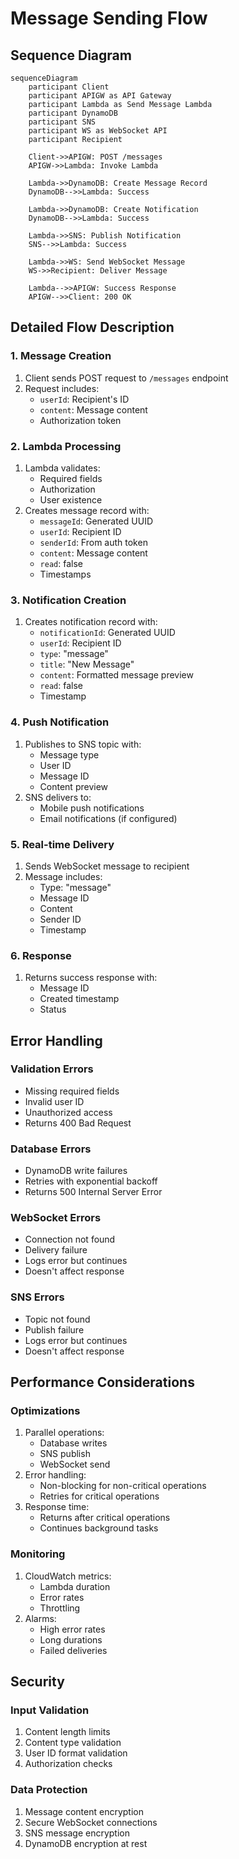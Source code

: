 # Message Sending Flow

## Sequence Diagram

```mermaid
sequenceDiagram
    participant Client
    participant APIGW as API Gateway
    participant Lambda as Send Message Lambda
    participant DynamoDB
    participant SNS
    participant WS as WebSocket API
    participant Recipient

    Client->>APIGW: POST /messages
    APIGW->>Lambda: Invoke Lambda
    
    Lambda->>DynamoDB: Create Message Record
    DynamoDB-->>Lambda: Success
    
    Lambda->>DynamoDB: Create Notification
    DynamoDB-->>Lambda: Success
    
    Lambda->>SNS: Publish Notification
    SNS-->>Lambda: Success
    
    Lambda->>WS: Send WebSocket Message
    WS->>Recipient: Deliver Message
    
    Lambda-->>APIGW: Success Response
    APIGW-->>Client: 200 OK
```

## Detailed Flow Description

### 1. Message Creation
1. Client sends POST request to `/messages` endpoint
2. Request includes:
   - `userId`: Recipient's ID
   - `content`: Message content
   - Authorization token

### 2. Lambda Processing
1. Lambda validates:
   - Required fields
   - Authorization
   - User existence
2. Creates message record with:
   - `messageId`: Generated UUID
   - `userId`: Recipient ID
   - `senderId`: From auth token
   - `content`: Message content
   - `read`: false
   - Timestamps

### 3. Notification Creation
1. Creates notification record with:
   - `notificationId`: Generated UUID
   - `userId`: Recipient ID
   - `type`: "message"
   - `title`: "New Message"
   - `content`: Formatted message preview
   - `read`: false
   - Timestamp

### 4. Push Notification
1. Publishes to SNS topic with:
   - Message type
   - User ID
   - Message ID
   - Content preview
2. SNS delivers to:
   - Mobile push notifications
   - Email notifications (if configured)

### 5. Real-time Delivery
1. Sends WebSocket message to recipient
2. Message includes:
   - Type: "message"
   - Message ID
   - Content
   - Sender ID
   - Timestamp

### 6. Response
1. Returns success response with:
   - Message ID
   - Created timestamp
   - Status

## Error Handling

### Validation Errors
- Missing required fields
- Invalid user ID
- Unauthorized access
- Returns 400 Bad Request

### Database Errors
- DynamoDB write failures
- Retries with exponential backoff
- Returns 500 Internal Server Error

### WebSocket Errors
- Connection not found
- Delivery failure
- Logs error but continues
- Doesn't affect response

### SNS Errors
- Topic not found
- Publish failure
- Logs error but continues
- Doesn't affect response

## Performance Considerations

### Optimizations
1. Parallel operations:
   - Database writes
   - SNS publish
   - WebSocket send
2. Error handling:
   - Non-blocking for non-critical operations
   - Retries for critical operations
3. Response time:
   - Returns after critical operations
   - Continues background tasks

### Monitoring
1. CloudWatch metrics:
   - Lambda duration
   - Error rates
   - Throttling
2. Alarms:
   - High error rates
   - Long durations
   - Failed deliveries

## Security

### Input Validation
1. Content length limits
2. Content type validation
3. User ID format validation
4. Authorization checks

### Data Protection
1. Message content encryption
2. Secure WebSocket connections
3. SNS message encryption
4. DynamoDB encryption at rest 